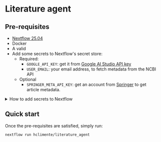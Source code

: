 # Literature agent

## Pre-requisites

- [Nextflow 25.04](https://www.nextflow.io/)
- Docker
- A valid
- Add some secrets to Nextflow's secret store:
    - Required:
        - `GOOGLE_API_KEY`: get it from [Google AI Studio API key](https://aistudio.google.com/app/api-keys)
        - `USER_EMAIL`: your email address, to fetch metadata from the NCBI API
    - Optional
        - `SPRINGER_META_API_KEY`: get an account from [Springer](https://dev.springernature.com/) to get article metadata.

<details>

<summary>How to add secrets to Nextflow</summary>

```bash
nextflow secrets set GOOGLE_API_KEY "<YOUR_GOOGLE_AI_STUDIO_KEY>"
```

</details>

## Quick start

Once the pre-requisites are satisfied, simply run:

```bash
nextflow run hclimente/literature_agent
```
